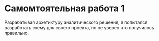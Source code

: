 # Самомтоятельная работа 1

Разрабатывая архетиктуру аналитического решения, я попытался разработать схему для своего проекта, но не уверен что получилось правильно.
